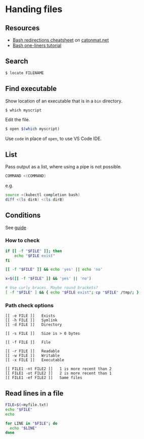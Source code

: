 # Handing files


## Resources

- [Bash redirections cheatsheet](https://catonmat.net/ftp/bash-redirections-cheat-sheet.pdf) on [catonmat.net](catonmat.net)
- [Bash one-liners tutorial](https://catonmat.net/bash-one-liners-explained-part-three)


## Search

```sh
$ locate FILENAME
```


## Find executable

Show location of an executable that is in a `bin` directory.

```sh
$ which myscript
```

Edit the file.

```sh
$ open $(which myscript)
```

Use `code` in place of `open`, to use VS Code IDE.


## List

Pass output as a list, where using a pipe is not possible.

```sh
COMMAND <(COMMAND)
```

e.g.

```sh
source <(kubectl completion bash)
diff <(ls dirA) <(ls dirB)
```


## Conditions


See [guide](https://linuxize.com/post/bash-check-if-file-exists/)

### How to check

```sh
if [[ -f "$FILE" ]]; then
    echo "$FILE exist"
fi
```

```sh
[[ -f "$FILE" ]] && echo 'yes' || echo 'no'

x=$([[ -f "$FILE" ]] && 'yes' || 'no')

# Use curly braces. Maybe round brackets?
[ -f "$FILE" ] && { echo "$FILE exist"; cp "$FILE" /tmp/; }
```

### Path check options

```
[[ -e FILE ]] 	Exists
[[ -h FILE ]] 	Symlink
[[ -d FILE ]] 	Directory

[[ -s FILE ]] 	Size is > 0 bytes

[[ -f FILE ]] 	File

[[ -r FILE ]] 	Readable
[[ -w FILE ]] 	Writable
[[ -x FILE ]] 	Executable

[[ FILE1 -nt FILE2 ]] 	1 is more recent than 2
[[ FILE1 -ot FILE2 ]] 	2 is more recent than 1
[[ FILE1 -ef FILE2 ]] 	Same files
```

## Read lines in a file

```sh
FILE=$(<myfile.txt)
echo "$FILE"
echo

for LINE in "$FILE"; do
  echo "$LINE"
done
```
